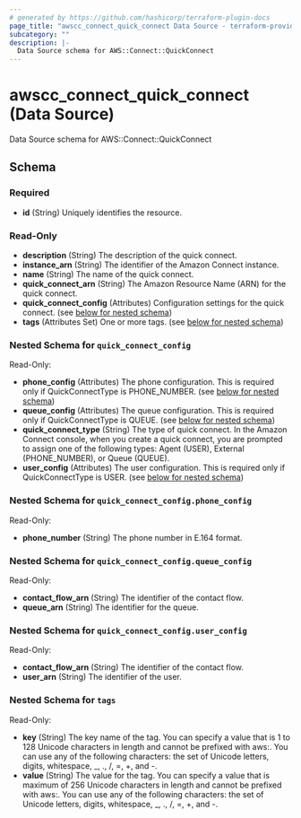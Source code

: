 ```yaml
---
# generated by https://github.com/hashicorp/terraform-plugin-docs
page_title: "awscc_connect_quick_connect Data Source - terraform-provider-awscc"
subcategory: ""
description: |-
  Data Source schema for AWS::Connect::QuickConnect
---
```


# awscc_connect_quick_connect (Data Source)

Data Source schema for AWS::Connect::QuickConnect



<!-- schema generated by tfplugindocs -->
## Schema

### Required

- **id** (String) Uniquely identifies the resource.

### Read-Only

- **description** (String) The description of the quick connect.
- **instance_arn** (String) The identifier of the Amazon Connect instance.
- **name** (String) The name of the quick connect.
- **quick_connect_arn** (String) The Amazon Resource Name (ARN) for the quick connect.
- **quick_connect_config** (Attributes) Configuration settings for the quick connect. (see [below for nested schema](#nestedatt--quick_connect_config))
- **tags** (Attributes Set) One or more tags. (see [below for nested schema](#nestedatt--tags))

<a id="nestedatt--quick_connect_config"></a>
### Nested Schema for `quick_connect_config`

Read-Only:

- **phone_config** (Attributes) The phone configuration. This is required only if QuickConnectType is PHONE_NUMBER. (see [below for nested schema](#nestedatt--quick_connect_config--phone_config))
- **queue_config** (Attributes) The queue configuration. This is required only if QuickConnectType is QUEUE. (see [below for nested schema](#nestedatt--quick_connect_config--queue_config))
- **quick_connect_type** (String) The type of quick connect. In the Amazon Connect console, when you create a quick connect, you are prompted to assign one of the following types: Agent (USER), External (PHONE_NUMBER), or Queue (QUEUE).
- **user_config** (Attributes) The user configuration. This is required only if QuickConnectType is USER. (see [below for nested schema](#nestedatt--quick_connect_config--user_config))

<a id="nestedatt--quick_connect_config--phone_config"></a>
### Nested Schema for `quick_connect_config.phone_config`

Read-Only:

- **phone_number** (String) The phone number in E.164 format.


<a id="nestedatt--quick_connect_config--queue_config"></a>
### Nested Schema for `quick_connect_config.queue_config`

Read-Only:

- **contact_flow_arn** (String) The identifier of the contact flow.
- **queue_arn** (String) The identifier for the queue.


<a id="nestedatt--quick_connect_config--user_config"></a>
### Nested Schema for `quick_connect_config.user_config`

Read-Only:

- **contact_flow_arn** (String) The identifier of the contact flow.
- **user_arn** (String) The identifier of the user.



<a id="nestedatt--tags"></a>
### Nested Schema for `tags`

Read-Only:

- **key** (String) The key name of the tag. You can specify a value that is 1 to 128 Unicode characters in length and cannot be prefixed with aws:. You can use any of the following characters: the set of Unicode letters, digits, whitespace, _, ., /, =, +, and -.
- **value** (String) The value for the tag. You can specify a value that is maximum of 256 Unicode characters in length and cannot be prefixed with aws:. You can use any of the following characters: the set of Unicode letters, digits, whitespace, _, ., /, =, +, and -.


